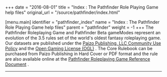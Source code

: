 +++
date = "2016-08-01"
title = "Index : The Pathfinder Role Playing Game help files"
original_url = "/source/pathfinder/index.html"

[menu.main]
    identifier = "pathfinder_index"
    name = "Index : The Pathfinder Role Playing Game help files"
    parent = "pathfinder"
        weight = -1
+++
The Pathfinder Roleplaying Game and Pathfinder Beta gameModes represent
an evolution of the 3.5 rules set of the world's oldest fantasy
roleplaying game. Our datasets are published under the [Paizo
Publishing, LLC Community Use Policy](http://paizo.com/communityuse) and
the [Open Gaming License (OGL)](/credits/ogl-license.html) . The Core
Rulebook can be purchased from Paizo Publishing in Hard Cover or PDF
format and the rule are also available online at the [Pathfinder
Roleplaying Game Reference
Document](http://paizo.com/pathfinderRPG/prd/) .

------------------------------------------------------------------------



